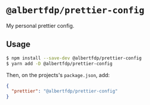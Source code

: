 # `@albertfdp/prettier-config`

My personal prettier config.

## Usage

```bash
$ npm install --save-dev @albertfdp/prettier-config
$ yarn add -D @albertfdp/prettier-config
```

Then, on the projects's `package.json`, add:

```json
{
  "prettier": "@albertfdp/prettier-config"
}
```
